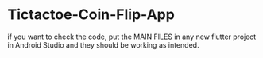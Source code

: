 # Tictactoe-Coin-Flip-App

if you want to check the code, put the MAIN FILES in any new flutter project in Android Studio and they should be working as intended.
